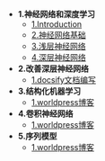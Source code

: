 * **1\.神经网络和深度学习**
    * [1.Introduction](./1.神经网络和深度学习/1.Introduction.md)
    * [2.神经网络基础](./1.神经网络和深度学习/2.神经网络基础.md)
    * [3.浅层神经网络](./1.神经网络和深度学习/3.浅层神经网络.md)
    * [4.深层神经网络](./1.神经网络和深度学习/4.深层神经网络.md)
* **2\.改善深层神经网络**
    * [1.docsify文档编写](./其他库学习/1.docsify文档编写.md)
* **3\.结构化机器学习**
    * [1.worldpress博客](./环境搭建教程/1.worldpress博客.md)
* **4\.卷积神经网络**
    * [1.worldpress博客](./环境搭建教程/1.worldpress博客.md)
* **5\.序列模型**
    * [1.worldpress博客](./环境搭建教程/1.worldpress博客.md)